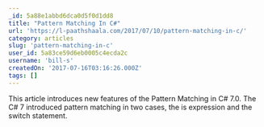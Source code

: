 ```yaml
---
_id: 5a88e1abbd6dca0d5f0d1dd8
title: "Pattern Matching In C#"
url: 'https://l-paathshaala.com/2017/07/10/pattern-matching-in-c/'
category: articles
slug: 'pattern-matching-in-c'
user_id: 5a83ce59d6eb0005c4ecda2c
username: 'bill-s'
createdOn: '2017-07-16T03:16:26.000Z'
tags: []
---
```


This article introduces new features of the Pattern Matching in C# 7.0. The C# 7 introduced pattern matching in two cases, the is expression and the switch statement.
